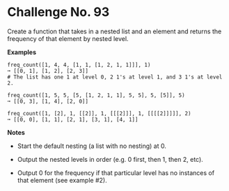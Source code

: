 # Challenge No. 93

Create a function that takes in a nested list and an element and returns the frequency of that element by nested level.

**Examples**

    freq_count([1, 4, 4, [1, 1, [1, 2, 1, 1]]], 1)
    ➞ [[0, 1], [1, 2], [2, 3]]
    # The list has one 1 at level 0, 2 1's at level 1, and 3 1's at level 2.
     
    freq_count([1, 5, 5, [5, [1, 2, 1, 1], 5, 5], 5, [5]], 5)
    ➞ [[0, 3], [1, 4], [2, 0]]
     
    freq_count([1, [2], 1, [[2]], 1, [[[2]]], 1, [[[[2]]]]], 2)
    ➞ [[0, 0], [1, 1], [2, 1], [3, 1], [4, 1]]

**Notes**

-   Start the default nesting (a list with no nesting) at 0.

-   Output the nested levels in order (e.g. 0 first, then 1, then 2, etc).

-   Output 0 for the frequency if that particular level has no instances of that element (see example #2).
